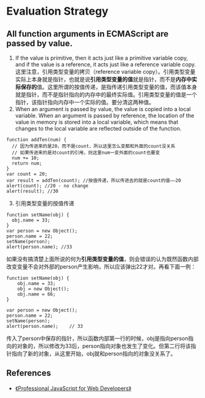# Evaluation Strategy

## All function arguments in ECMAScript are passed by value.
1. If the value is primitive, then it acts just like a primitive variable copy, and if the value is a reference, it acts just like a reference variable copy.  
  这里注意，引用类型变量的拷贝（reference variable copy）。引用类型变量实际上本身就是指针，也就是说**引用类型变量的值**就是指针，而不是**内存中实际保存的**值。这里所谓的按值传递，是指传递引用类型变量的值，而该值本身就是指针，而不是指针指向的内存中的最终实际值。引用类型变量的值是一个指针，该指针指向内存中一个实际的值。要分清这两种值。
2. When an argument is passed by value, the value is copied into a local variable. When an argument is passed by reference, the location of the value in memory is stored into a local variable, which means that changes to the local variable are reflected outside of the function.
  ```
  function addTen(num) {
    // 因为传进来的是20，而不是count，所以这里怎么变都和外面的count没关系
    // 如果传进来的是对count的引用，则这里num一变外面的count也要变
    num += 10;
    return num;
  }
  var count = 20;
  var result = addTen(count); //按值传递，所以传进去的就是count的值——20
  alert(count); //20 - no change
  alert(result); //30
  ```
3. 引用类型变量的按值传递
  ```
  function setName(obj) {
    obj.name = 33;
  }
  var person = new Object();
  person.name = 22;
  setName(person);
  alert(person.name); //33
  ```
  如果没有搞清楚上面所说的何为**引用类型变量的值**，则会错误的认为既然函数内部改变变量不会对外部的person产生影响，所以应该弹出22才对。再看下面一例：
   ```
   function setName(obj) {
       obj.name = 33;
       obj = new Object();
       obj.name = 66;
   }

   var person = new Object();
   person.name = 22;
   setName(person);
   alert(person.name);    // 33
   ```
   传入了person中保存的指针，所以函数内部第一行的时候，obj是指向person指向的对象的，所以修改为33后，person指向对象也发生了变化。但第二行将该指针指向了新的对象，从这里开始，obj就和person指向的对象没关系了。




## References
* [《Professional JavaScript for Web Developers》](https://book.douban.com/subject/7157249/)
